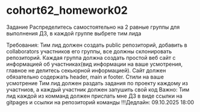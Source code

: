 # cohort62_homework02
Задание
Распределитесь самостоятельно на 2 равные группы для выполнения ДЗ, в каждой группе выбрете тим лида

Требования:
Тим лид должен создать public репозиторий, добавить в collaborators участников его группы, все должны склонировать репозиторий.
Каждая группа должна создать простой веб сайт с информацией об участниках(вид информации на ваше усмотрения, главное не делитесь секьюрной информацией). Сайт должен обязательно содержать header, main и footer. Стили на ваше усмотрение
Тим лид должен раздать задания по проекту каждому из участниов, а каждый участник должен запушить свой код
Важно: Тим лид каждой из комманд должен прислать мне ДЗ в виде ссылки на gitpages и ссылки на репозиторий команды
!!!Дедлайн: 09.10.2025 18:00
